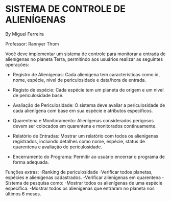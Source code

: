 # SISTEMA DE CONTROLE DE ALIENÍGENAS

By Miguel Ferreira

Professor: Rannyer Thom

Você deve implementar um sistema de controle para monitorar a entrada de alienígenas no planeta Terra, permitindo aos usuários realizar as seguintes operações:

- Registro de Alienígenas: Cada alienígena tem características como id, nome, espécie, nível de periculosidade e data/hora de entrada.

- Registo de espécie: Cada espécie tem um planeta de origem e um nivel de periculosidade base.

- Avaliação de Periculosidade: O sistema deve avaliar a periculosidade de cada alienígena com base em sua espécie e atributos específicos.

- Quarentena e Monitoramento: Alienígenas considerados perigosos devem ser colocados em quarentena e monitorados continuamente.

- Relatório de Entradas: Mostrar um relatório com todos os alienígenas registrados, incluindo detalhes como nome, espécie, status de quarentena e avaliação de periculosidade.

- Encerramento do Programa: Permitir ao usuário encerrar o programa de forma adequada.

Funções extras:
-Ranking de periculosidade
-Verificar todos planetas, espécies e alienígenas cadastrados.
-Verificar alienígenas em quarentena
-Sistema de pesquisa como:
   -Mostrar todos os alienígenas de uma espécie específica.
   -Mostrar todos os alienígenas que entraram no planeta nos últimos 6 meses.

